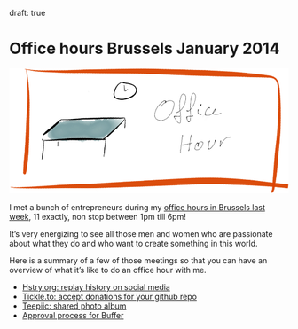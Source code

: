 draft: true

# Office hours Brussels January 2014

![Office Hour](public/img/OfficeHour.png)

I met a bunch of entrepreneurs during my [office hours in Brussels last week](http://ohours.org/officehours/73763), 11 exactly, non stop between 1pm till 6pm!

It’s very energizing to see all those men and women who are passionate about what they do and who want to create something in this world. 

Here is a summary of a few of those meetings so that you can have an overview of what it’s like to do an office hour with me. 

- [Hstry.org: replay history on social media](hstry-social-media-history)
- [Tickle.to: accept donations for your github repo](github-sponsor-donation)
- [Teepiic: shared photo album](teepiic-shared-photo-album)
- [Approval process for Buffer](buffer-approval-process)


